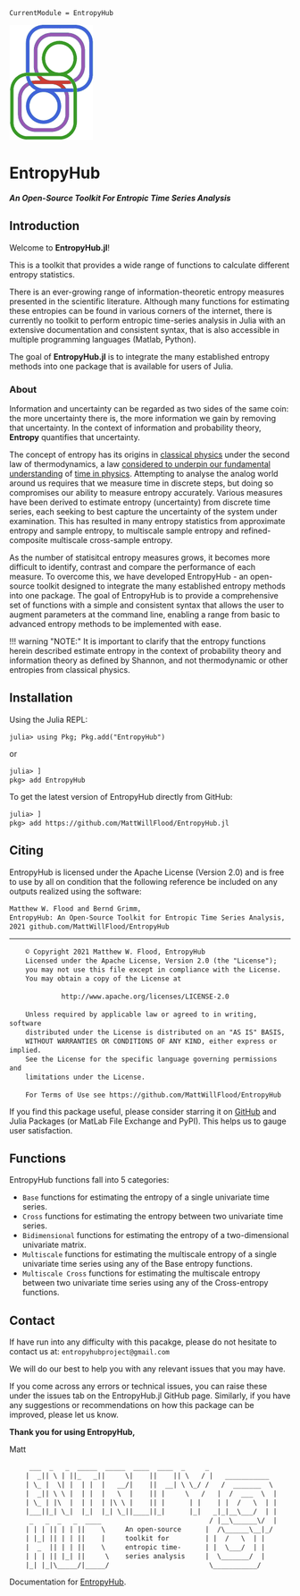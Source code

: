 ```@meta
CurrentModule = EntropyHub
```

![EH4J](./assets/logo.png)


# EntropyHub
__*An Open-Source Toolkit For Entropic Time Series Analysis*__

## Introduction

Welcome to **EntropyHub.jl**!

This is a toolkit that provides a wide range of functions to calculate different entropy statistics.

There is an ever-growing range of information-theoretic entropy measures presented in the scientific literature.
Although many functions for estimating these entropies can be found in various corners
of the internet, there is currently no toolkit to perform entropic time-series analysis in Julia with an extensive documentation and consistent syntax, that is also accessible in multiple programming languages (Matlab, Python).

The goal of **EntropyHub.jl** is to integrate the many established entropy methods into one package that is available for
users of Julia.

### About 

Information and uncertainty can be regarded as two sides of the same coin: 
the more uncertainty there is, the more information we gain by removing that 
uncertainty. In the context of information and probability theory, **Entropy** 
quantifies that uncertainty. 

The concept of entropy has its origins in 
[classical physics](http://www.scholarpedia.org/article/Entropy "Scholarpedia")
under the second law of thermodynamics, a law 
[considered to underpin our fundamental understanding](https://www.penguin.co.uk/books/301539/the-order-of-time/9780141984964.html "Rovelli") 
of [time in physics](https://en.wikipedia.org/wiki/Time_in_physics "Wiki Time"). 
Attempting to analyse the analog world around
us requires that we measure time in discrete steps, but doing so compromises 
our ability to measure entropy accurately. Various measures have been derived 
to estimate entropy (uncertainty) from discrete time series, each seeking to 
best capture the uncertainty of the system under examination. This has resulted 
in many entropy statistics from approximate entropy and sample entropy, to
multiscale sample entropy and refined-composite multiscale cross-sample entropy.


As the number of statisitcal entropy measures grows, it becomes more difficult
to identify, contrast and compare the performance of each measure. To overcome
this, we have developed EntropyHub - an open-source toolkit designed to 
integrate the many established entropy methods into one package. The goal of 
EntropyHub is to provide a comprehensive set of functions with a simple and 
consistent syntax that allows the user to augment parameters at the command 
line, enabling a range from basic to advanced entropy methods to be implemented
with ease.

!!! warning "NOTE:"
    It is important to clarify that the entropy functions herein described estimate entropy in the context of probability theory and information theory as defined by Shannon, and not thermodynamic or other entropies from classical physics.

## Installation
Using the Julia REPL:

```
julia> using Pkg; Pkg.add("EntropyHub")
```

or

```
julia> ] 
pkg> add EntropyHub
```

To get the latest version of EntropyHub directly from GitHub:
```
julia> ] 
pkg> add https://github.com/MattWillFlood/EntropyHub.jl
```

## Citing
EntropyHub is licensed under the Apache License (Version 2.0) and is free to use by
all on condition that the following reference be included on any outputs realized using the
software:
```
Matthew W. Flood and Bernd Grimm,
EntropyHub: An Open-Source Toolkit for Entropic Time Series Analysis,
2021 github.com/MattWillFlood/EntropyHub
```
__________________________________________________________________


        © Copyright 2021 Matthew W. Flood, EntropyHub
        Licensed under the Apache License, Version 2.0 (the "License");
        you may not use this file except in compliance with the License.
        You may obtain a copy of the License at
        
                 http://www.apache.org/licenses/LICENSE-2.0
        
        Unless required by applicable law or agreed to in writing, software
        distributed under the License is distributed on an "AS IS" BASIS,
        WITHOUT WARRANTIES OR CONDITIONS OF ANY KIND, either express or implied.
        See the License for the specific language governing permissions and
        limitations under the License.
        
        For Terms of Use see https://github.com/MattWillFlood/EntropyHub

If you find this package useful, please consider starring it on [GitHub](https://github.com/MattWillFlood/EntropyHub) and Julia Packages (or MatLab File Exchange and PyPI). This helps us to gauge user satisfaction.

## Functions

EntropyHub functions fall into 5 categories: 

* `Base`                functions for estimating the entropy of a single univariate time series.
* `Cross`               functions for estimating the entropy between two univariate time series.
* `Bidimensional`       functions for estimating the entropy of a two-dimensional univariate matrix.
* `Multiscale`          functions for estimating the multiscale entropy of a single univariate time series using any of the Base entropy functions.
* `Multiscale Cross`    functions for estimating the multiscale entropy between two univariate time series using any of the Cross-entropy functions.



## Contact
If have run into any difficulty with this pacakge, please do not hesitate to contact us at: `entropyhubproject@gmail.com`

We will do our best to help you with any relevant issues that you may have.

If you come across any errors or technical issues, you can raise these under the issues tab on the EntropyHub.jl GitHub page. 
Similarly, if you have any suggestions or recommendations on how this package can be improved, please let us know.

__Thank you for using EntropyHub,__

Matt


         ___  _   _  _____  _____  ____  ____  _     _          
        |  _|| \ | ||_   _||     \|    ||    || \   / |   ___________ 
        | \_ |  \| |  | |  |   __/|    ||  __| \ \_/ /   /  _______  \
        |  _|| \ \ |  | |  |   \  |    || |     \   /   |  /  ___  \  |
        | \_ | |\  |  | |  | |\ \ |    || |      | |    | |  /   \  | | 
        |___||_| \_|  |_|  |_| \_||____||_|      |_|   _|_|__\___/  | | 
         _   _  _   _  ____                           / |__\______\/  | 
        | | | || | | ||    \     An open-source      |  /\______\__|_/ 
        | |_| || | | ||    |     toolkit for         | |  /   \  | | 
        |  _  || | | ||    \     entropic time-      | |  \___/  | |          
        | | | || |_| ||     \    series analysis     |  \_______/  |
        |_| |_|\_____/|_____/                         \___________/ 




Documentation for [EntropyHub](https://github.com/MattWillFlood/EntropyHub.jl).

```@index
```
